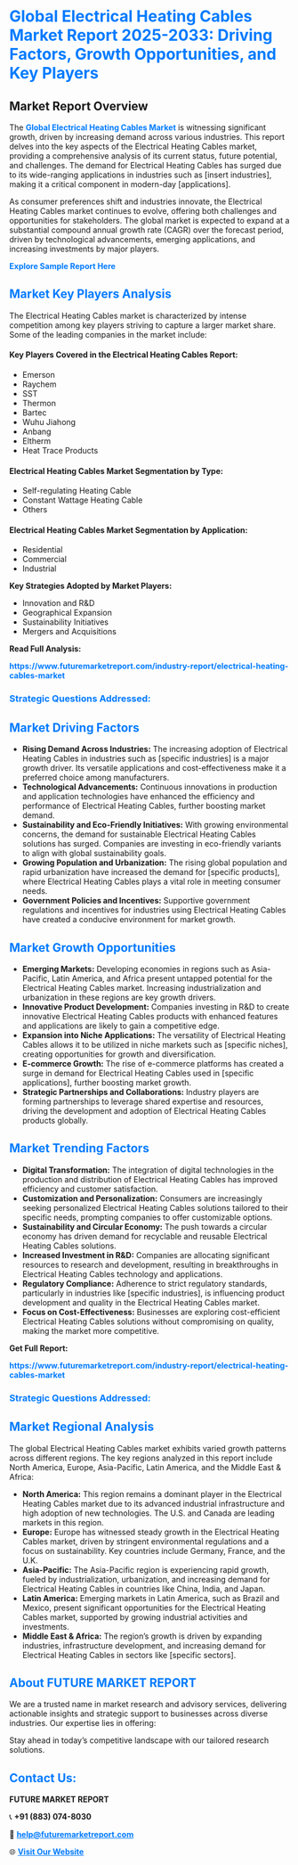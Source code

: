 <h1 style="color: #007BFF;">Global Electrical Heating Cables Market Report 2025-2033: Driving Factors, Growth Opportunities, and Key Players</h1>

<section id="overview">
<h2>Market Report Overview</h2>
<p>The <a href="https://www.futuremarketreport.com/industry-report/electrical-heating-cables-market" style="color: #007BFF; text-decoration: none;"><strong>Global Electrical Heating Cables Market</strong></a> is witnessing significant growth, driven by increasing demand across various industries. This report delves into the key aspects of the Electrical Heating Cables market, providing a comprehensive analysis of its current status, future potential, and challenges. The demand for Electrical Heating Cables has surged due to its wide-ranging applications in industries such as [insert industries], making it a critical component in modern-day [applications].</p>
<p>As consumer preferences shift and industries innovate, the Electrical Heating Cables market continues to evolve, offering both challenges and opportunities for stakeholders. The global market is expected to expand at a substantial compound annual growth rate (CAGR) over the forecast period, driven by technological advancements, emerging applications, and increasing investments by major players.</p>
</section>

<section id="overview">
<p><a href="https://www.futuremarketreport.com/request-sample/reportId=55301" style="color: #007BFF; text-decoration: none;"><strong>Explore Sample Report Here</strong></a></p>
</section>

<section id="key-players">
<h2 style="color: #007BFF;">Market Key Players Analysis</h2>
<p>The Electrical Heating Cables market is characterized by intense competition among key players striving to capture a larger market share. Some of the leading companies in the market include:</p>
<h4>Key Players Covered in the Electrical Heating Cables Report:</h4>
<ul><li>Emerson</li><li>Raychem</li><li>SST</li><li>Thermon</li><li>Bartec</li><li>Wuhu Jiahong</li><li>Anbang</li><li>Eltherm</li><li>Heat Trace Products</li></ul>
<h4>Electrical Heating Cables Market Segmentation by Type:</h4>
<ul><li>Self-regulating Heating Cable</li><li>Constant Wattage Heating Cable</li><li>Others</li></ul>

<h4>Electrical Heating Cables Market Segmentation by Application:</h4>
<ul><li>Residential</li><li>Commercial</li><li>Industrial</li></ul>
<p><strong>Key Strategies Adopted by Market Players:</strong></p>
<ul>
<li>Innovation and R&D</li>
<li>Geographical Expansion</li>
<li>Sustainability Initiatives</li>
<li>Mergers and Acquisitions</li>
</ul>
</section>

<section>
<p><strong>Read Full Analysis: </strong></p><a href="https://www.futuremarketreport.com/industry-report/electrical-heating-cables-market" style="color: #007BFF; text-decoration: none;"><strong>https://www.futuremarketreport.com/industry-report/electrical-heating-cables-market</strong></a>
<h3 style="color: #007BFF;">Strategic Questions Addressed:</h3>
</section>

<section id="driving-factors">
<h2 style="color: #007BFF;">Market Driving Factors</h2>
<ul>
<li><strong>Rising Demand Across Industries:</strong> The increasing adoption of Electrical Heating Cables in industries such as [specific industries] is a major growth driver. Its versatile applications and cost-effectiveness make it a preferred choice among manufacturers.</li>
<li><strong>Technological Advancements:</strong> Continuous innovations in production and application technologies have enhanced the efficiency and performance of Electrical Heating Cables, further boosting market demand.</li>
<li><strong>Sustainability and Eco-Friendly Initiatives:</strong> With growing environmental concerns, the demand for sustainable Electrical Heating Cables solutions has surged. Companies are investing in eco-friendly variants to align with global sustainability goals.</li>
<li><strong>Growing Population and Urbanization:</strong> The rising global population and rapid urbanization have increased the demand for [specific products], where Electrical Heating Cables plays a vital role in meeting consumer needs.</li>
<li><strong>Government Policies and Incentives:</strong> Supportive government regulations and incentives for industries using Electrical Heating Cables have created a conducive environment for market growth.</li>
</ul>
</section>

<section id="growth-opportunities">
<h2 style="color: #007BFF;">Market Growth Opportunities</h2>
<ul>
<li><strong>Emerging Markets:</strong> Developing economies in regions such as Asia-Pacific, Latin America, and Africa present untapped potential for the Electrical Heating Cables market. Increasing industrialization and urbanization in these regions are key growth drivers.</li>
<li><strong>Innovative Product Development:</strong> Companies investing in R&D to create innovative Electrical Heating Cables products with enhanced features and applications are likely to gain a competitive edge.</li>
<li><strong>Expansion into Niche Applications:</strong> The versatility of Electrical Heating Cables allows it to be utilized in niche markets such as [specific niches], creating opportunities for growth and diversification.</li>
<li><strong>E-commerce Growth:</strong> The rise of e-commerce platforms has created a surge in demand for Electrical Heating Cables used in [specific applications], further boosting market growth.</li>
<li><strong>Strategic Partnerships and Collaborations:</strong> Industry players are forming partnerships to leverage shared expertise and resources, driving the development and adoption of Electrical Heating Cables products globally.</li>
</ul>
</section>

<section id="trending-factors">
<h2 style="color: #007BFF;">Market Trending Factors</h2>
<ul>
<li><strong>Digital Transformation:</strong> The integration of digital technologies in the production and distribution of Electrical Heating Cables has improved efficiency and customer satisfaction.</li>
<li><strong>Customization and Personalization:</strong> Consumers are increasingly seeking personalized Electrical Heating Cables solutions tailored to their specific needs, prompting companies to offer customizable options.</li>
<li><strong>Sustainability and Circular Economy:</strong> The push towards a circular economy has driven demand for recyclable and reusable Electrical Heating Cables solutions.</li>
<li><strong>Increased Investment in R&D:</strong> Companies are allocating significant resources to research and development, resulting in breakthroughs in Electrical Heating Cables technology and applications.</li>
<li><strong>Regulatory Compliance:</strong> Adherence to strict regulatory standards, particularly in industries like [specific industries], is influencing product development and quality in the Electrical Heating Cables market.</li>
<li><strong>Focus on Cost-Effectiveness:</strong> Businesses are exploring cost-efficient Electrical Heating Cables solutions without compromising on quality, making the market more competitive.</li>
</ul>
</section>

<section>
<p><strong>Get Full Report: </strong></p><a href="https://www.futuremarketreport.com/industry-report/electrical-heating-cables-market" style="color: #007BFF; text-decoration: none;"><strong>https://www.futuremarketreport.com/industry-report/electrical-heating-cables-market</strong></a>
<h3 style="color: #007BFF;">Strategic Questions Addressed:</h3>
</section>


<section id="regional-analysis">
<h2 style="color: #007BFF;">Market Regional Analysis</h2>
<p>The global Electrical Heating Cables market exhibits varied growth patterns across different regions. The key regions analyzed in this report include North America, Europe, Asia-Pacific, Latin America, and the Middle East & Africa:</p>
<ul>
<li><strong>North America:</strong> This region remains a dominant player in the Electrical Heating Cables market due to its advanced industrial infrastructure and high adoption of new technologies. The U.S. and Canada are leading markets in this region.</li>
<li><strong>Europe:</strong> Europe has witnessed steady growth in the Electrical Heating Cables market, driven by stringent environmental regulations and a focus on sustainability. Key countries include Germany, France, and the U.K.</li>
<li><strong>Asia-Pacific:</strong> The Asia-Pacific region is experiencing rapid growth, fueled by industrialization, urbanization, and increasing demand for Electrical Heating Cables in countries like China, India, and Japan.</li>
<li><strong>Latin America:</strong> Emerging markets in Latin America, such as Brazil and Mexico, present significant opportunities for the Electrical Heating Cables market, supported by growing industrial activities and investments.</li>
<li><strong>Middle East & Africa:</strong> The region’s growth is driven by expanding industries, infrastructure development, and increasing demand for Electrical Heating Cables in sectors like [specific sectors].</li>
</ul>
</section>

<footer>
<h2 style="color: #007BFF;">About FUTURE MARKET REPORT</h2>
<p>We are a trusted name in market research and advisory services, delivering actionable insights and strategic support to businesses across diverse industries. Our expertise lies in offering:</p>

<p>Stay ahead in today’s competitive landscape with our tailored research solutions.</p>

<h2 style="color: #007BFF;">Contact Us:</h2>
<p><strong>FUTURE MARKET REPORT</strong></p>
<p>📞 <strong>+91 (883) 074-8030</strong></p>
<p>📧 <strong><a href="mailto:help@futuremarketreport.com" style="color: #007BFF;">help@futuremarketreport.com</a></strong></p>
<p>🌐 <strong><a href="https://www.futuremarketreport.com/" style="color: #007BFF;">Visit Our Website</a></strong></p>
</footer>